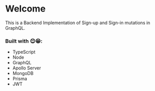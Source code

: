 # Welcome

This is a Backend Implementation of Sign-up and Sign-in mutations in GraphQL.

### Built with 😊😁:
- TypeScript
- Node
- GraphQL
- Apollo Server
- MongoDB
- Prisma
- JWT
